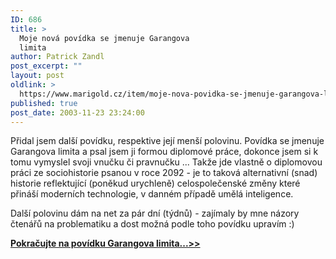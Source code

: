 ```yaml
---
ID: 686
title: >
  Moje nová povídka se jmenuje Garangova
  limita
author: Patrick Zandl
post_excerpt: ""
layout: post
oldlink: >
  https://www.marigold.cz/item/moje-nova-povidka-se-jmenuje-garangova-limita
published: true
post_date: 2003-11-23 23:24:00
---
```

<p>
Přidal jsem další povídku, respektive její menší polovinu. Povídka se jmenuje Garangova limita a psal jsem ji formou diplomové práce, dokonce jsem si k tomu vymyslel svoji vnučku či pravnučku ... Takže jde vlastně o diplomovou práci ze sociohistorie psanou v roce 2092 - je to taková alternativní (snad) historie reflektující (poněkud urychleně) celospolečenské změny které přináší moderních technologie, v danném případě umělá inteligence. </p>

<p>
Další polovinu dám na net za pár dní (týdnů) - zajímaly by mne názory čtenářů na problematiku a dost možná podle toho povídku upravím :)</p>

<p>
<A href="http://beta.marigold.cz/povidky/garangovalimita031123.html"><STRONG>Pokračujte na povídku Garangova limita...&gt;&gt;</STRONG></A></p>

